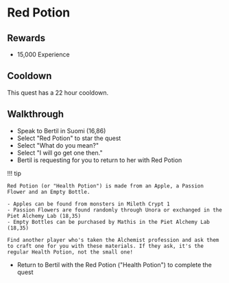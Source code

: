 # Red Potion

## Rewards

- 15,000 Experience

## Cooldown

This quest has a 22 hour cooldown.

## Walkthrough

- Speak to Bertil in Suomi (16,86)
- Select "Red Potion" to star the quest
- Select "What do you mean?"
- Select "I will go get one then."
- Bertil is requesting for you to return to her with Red Potion

!!! tip

    Red Potion (or "Health Potion") is made from an Apple, a Passion Flower and an Empty Bottle.

    - Apples can be found from monsters in Mileth Crypt 1
    - Passion Flowers are found randomly through Unora or exchanged in the Piet Alchemy Lab (18,35)
    - Empty Bottles can be purchased by Mathis in the Piet Alchemy Lab (18,35)

    Find another player who's taken the Alchemist profession and ask them to craft one for you with these materials. If they ask, it's the regular Health Potion, not the small one!

- Return to Bertil with the Red Potion ("Health Potion") to complete the quest
